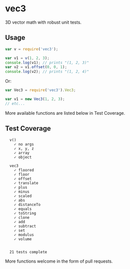 # vec3

3D vector math with robust unit tests.

## Usage

```js
var v = require('vec3');

var v1 = v(1, 2, 3);
console.log(v1); // prints "(1, 2, 3)"
var v2 = v1.offset(0, 0, 1);
console.log(v2); // prints "(1, 2, 4)"
```

Or:

```js
var Vec3 = require('vec3').Vec3;

var v1 = new Vec3(1, 2, 3);
// etc...
```

More available functions are listed below in Test Coverage.

## Test Coverage

```
  v()
    ✓ no args 
    ✓ x, y, z 
    ✓ array 
    ✓ object 

  vec3
    ✓ floored 
    ✓ floor 
    ✓ offset 
    ✓ translate 
    ✓ plus 
    ✓ minus 
    ✓ scaled 
    ✓ abs 
    ✓ distanceTo 
    ✓ equals 
    ✓ toString 
    ✓ clone 
    ✓ add 
    ✓ subtract 
    ✓ set 
    ✓ modulus 
    ✓ volume 


  21 tests complete
```

More functions welcome in the form of pull requests.
